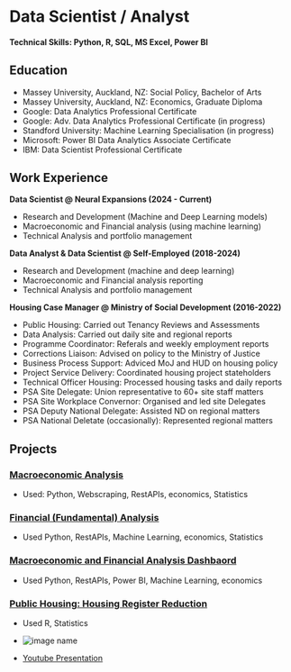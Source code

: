 # Data Scientist / Analyst
#### Technical Skills: Python, R, SQL, MS Excel, Power BI

## Education
- Massey University, Auckland, NZ: Social Policy, Bachelor of Arts
- Massey University, Auckland, NZ: Economics, Graduate Diploma
- Google: Data Analytics Professional Certificate
- Google: Adv. Data Analytics Professional Certificate (in progress)
- Standford University: Machine Learning Specialisation (in progress)
- Microsoft: Power BI Data Analytics Associate Certificate
- IBM: Data Scientist Professional Certificate

## Work Experience
**Data Scientist @ Neural Expansions (2024 - Current)**
- Research and Development (Machine and Deep Learning models)
- Macroeconomic and Financial analysis (using machine learning)
- Technical Analysis and portfolio management
  
**Data Analyst & Data Scientist @ Self-Employed (2018-2024)**
- Research and Development (machine and deep learning)
- Macroeconomic and Financial analysis reporting
- Technical Analysis and portfolio management
  
**Housing Case Manager @ Ministry of Social Development (2016-2022)**
- Public Housing: Carried out Tenancy Reviews and Assessments
- Data Analysis: Carried out daily site and regional reports
- Programme Coordinator: Referals and weekly employment reports
- Corrections Liaison: Advised on policy to the Ministry of Justice
- Business Process Support: Adviced MoJ and HUD on housing policy
- Project Service Delivery: Coordinated housing project stateholders
- Technical Officer Housing: Processed housing tasks and daily reports
- PSA Site Delegate: Union representative to 60+ site staff matters
- PSA Site Workplace Convernor: Organised and led site Delegates
- PSA Deputy National Delegate: Assisted ND on regional matters
- PSA National Deletate (occasionally): Represented regional matters

## Projects
### [Macroeconomic Analysis](link)
- Used: Python, Webscraping, RestAPIs, economics, Statistics

### [Financial (Fundamental) Analysis](Link)
- Used Python, RestAPIs, Machine Learning, economics, Statistics

### [Macroeconomic and Financial Analysis Dashbaord]()
- Used Python, RestAPIs, Power BI, Machine Learning, economics

### [Public Housing: Housing Register Reduction]()
- Used R, Statistics

- ![image name](image.jpg)
- [Youtube Presentation](https://www.youtube.com/link)
